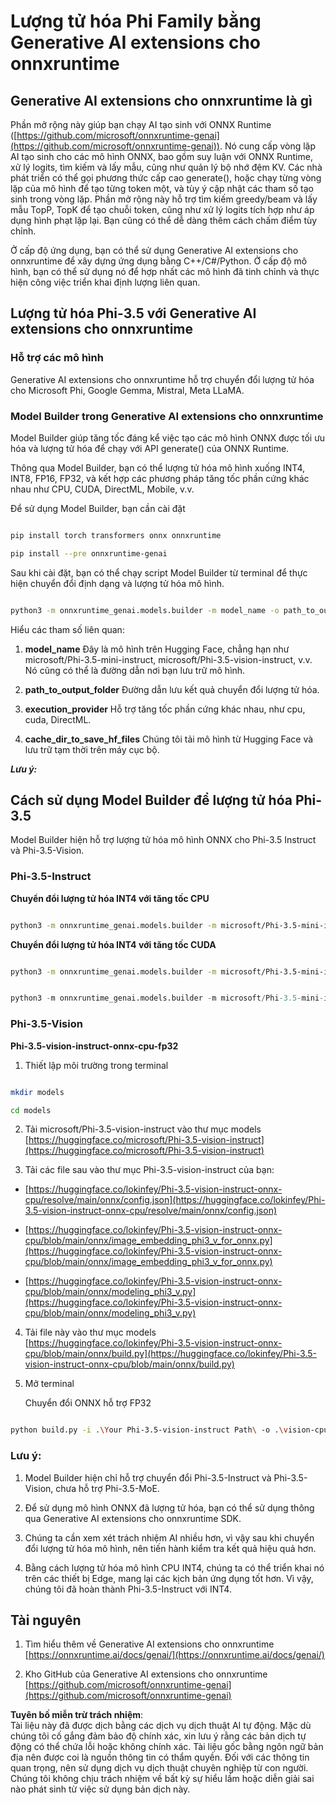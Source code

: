# **Lượng tử hóa Phi Family bằng Generative AI extensions cho onnxruntime**

## **Generative AI extensions cho onnxruntime là gì**

Phần mở rộng này giúp bạn chạy AI tạo sinh với ONNX Runtime ([https://github.com/microsoft/onnxruntime-genai](https://github.com/microsoft/onnxruntime-genai)). Nó cung cấp vòng lặp AI tạo sinh cho các mô hình ONNX, bao gồm suy luận với ONNX Runtime, xử lý logits, tìm kiếm và lấy mẫu, cũng như quản lý bộ nhớ đệm KV. Các nhà phát triển có thể gọi phương thức cấp cao generate(), hoặc chạy từng vòng lặp của mô hình để tạo từng token một, và tùy ý cập nhật các tham số tạo sinh trong vòng lặp. Phần mở rộng này hỗ trợ tìm kiếm greedy/beam và lấy mẫu TopP, TopK để tạo chuỗi token, cũng như xử lý logits tích hợp như áp dụng hình phạt lặp lại. Bạn cũng có thể dễ dàng thêm cách chấm điểm tùy chỉnh.

Ở cấp độ ứng dụng, bạn có thể sử dụng Generative AI extensions cho onnxruntime để xây dựng ứng dụng bằng C++/C#/Python. Ở cấp độ mô hình, bạn có thể sử dụng nó để hợp nhất các mô hình đã tinh chỉnh và thực hiện công việc triển khai định lượng liên quan.

## **Lượng tử hóa Phi-3.5 với Generative AI extensions cho onnxruntime**

### **Hỗ trợ các mô hình**

Generative AI extensions cho onnxruntime hỗ trợ chuyển đổi lượng tử hóa cho Microsoft Phi, Google Gemma, Mistral, Meta LLaMA.

### **Model Builder trong Generative AI extensions cho onnxruntime**

Model Builder giúp tăng tốc đáng kể việc tạo các mô hình ONNX được tối ưu hóa và lượng tử hóa để chạy với API generate() của ONNX Runtime.

Thông qua Model Builder, bạn có thể lượng tử hóa mô hình xuống INT4, INT8, FP16, FP32, và kết hợp các phương pháp tăng tốc phần cứng khác nhau như CPU, CUDA, DirectML, Mobile, v.v.

Để sử dụng Model Builder, bạn cần cài đặt

```bash

pip install torch transformers onnx onnxruntime

pip install --pre onnxruntime-genai

```

Sau khi cài đặt, bạn có thể chạy script Model Builder từ terminal để thực hiện chuyển đổi định dạng và lượng tử hóa mô hình.

```bash

python3 -m onnxruntime_genai.models.builder -m model_name -o path_to_output_folder -p precision -e execution_provider -c cache_dir_to_save_hf_files

```

Hiểu các tham số liên quan:

1. **model_name** Đây là mô hình trên Hugging Face, chẳng hạn như microsoft/Phi-3.5-mini-instruct, microsoft/Phi-3.5-vision-instruct, v.v. Nó cũng có thể là đường dẫn nơi bạn lưu trữ mô hình.

2. **path_to_output_folder** Đường dẫn lưu kết quả chuyển đổi lượng tử hóa.

3. **execution_provider** Hỗ trợ tăng tốc phần cứng khác nhau, như cpu, cuda, DirectML.

4. **cache_dir_to_save_hf_files** Chúng tôi tải mô hình từ Hugging Face và lưu trữ tạm thời trên máy cục bộ.

***Lưu ý:***

## **Cách sử dụng Model Builder để lượng tử hóa Phi-3.5**

Model Builder hiện hỗ trợ lượng tử hóa mô hình ONNX cho Phi-3.5 Instruct và Phi-3.5-Vision.

### **Phi-3.5-Instruct**

**Chuyển đổi lượng tử hóa INT4 với tăng tốc CPU**

```bash

python3 -m onnxruntime_genai.models.builder -m microsoft/Phi-3.5-mini-instruct  -o ./onnx-cpu -p int4 -e cpu -c ./Phi-3.5-mini-instruct

```

**Chuyển đổi lượng tử hóa INT4 với tăng tốc CUDA**

```bash

python3 -m onnxruntime_genai.models.builder -m microsoft/Phi-3.5-mini-instruct  -o ./onnx-cpu -p int4 -e cuda -c ./Phi-3.5-mini-instruct

```

```python

python3 -m onnxruntime_genai.models.builder -m microsoft/Phi-3.5-mini-instruct  -o ./onnx-cpu -p int4 -e cuda -c ./Phi-3.5-mini-instruct

```

### **Phi-3.5-Vision**

**Phi-3.5-vision-instruct-onnx-cpu-fp32**

1. Thiết lập môi trường trong terminal

```bash

mkdir models

cd models 

```

2. Tải microsoft/Phi-3.5-vision-instruct vào thư mục models  
[https://huggingface.co/microsoft/Phi-3.5-vision-instruct](https://huggingface.co/microsoft/Phi-3.5-vision-instruct)

3. Tải các file sau vào thư mục Phi-3.5-vision-instruct của bạn:

- [https://huggingface.co/lokinfey/Phi-3.5-vision-instruct-onnx-cpu/resolve/main/onnx/config.json](https://huggingface.co/lokinfey/Phi-3.5-vision-instruct-onnx-cpu/resolve/main/onnx/config.json)

- [https://huggingface.co/lokinfey/Phi-3.5-vision-instruct-onnx-cpu/blob/main/onnx/image_embedding_phi3_v_for_onnx.py](https://huggingface.co/lokinfey/Phi-3.5-vision-instruct-onnx-cpu/blob/main/onnx/image_embedding_phi3_v_for_onnx.py)

- [https://huggingface.co/lokinfey/Phi-3.5-vision-instruct-onnx-cpu/blob/main/onnx/modeling_phi3_v.py](https://huggingface.co/lokinfey/Phi-3.5-vision-instruct-onnx-cpu/blob/main/onnx/modeling_phi3_v.py)

4. Tải file này vào thư mục models  
[https://huggingface.co/lokinfey/Phi-3.5-vision-instruct-onnx-cpu/blob/main/onnx/build.py](https://huggingface.co/lokinfey/Phi-3.5-vision-instruct-onnx-cpu/blob/main/onnx/build.py)

5. Mở terminal

   Chuyển đổi ONNX hỗ trợ FP32

```bash

python build.py -i .\Your Phi-3.5-vision-instruct Path\ -o .\vision-cpu-fp32 -p f32 -e cpu

```

### **Lưu ý:**

1. Model Builder hiện chỉ hỗ trợ chuyển đổi Phi-3.5-Instruct và Phi-3.5-Vision, chưa hỗ trợ Phi-3.5-MoE.

2. Để sử dụng mô hình ONNX đã lượng tử hóa, bạn có thể sử dụng thông qua Generative AI extensions cho onnxruntime SDK.

3. Chúng ta cần xem xét trách nhiệm AI nhiều hơn, vì vậy sau khi chuyển đổi lượng tử hóa mô hình, nên tiến hành kiểm tra kết quả hiệu quả hơn.

4. Bằng cách lượng tử hóa mô hình CPU INT4, chúng ta có thể triển khai nó trên các thiết bị Edge, mang lại các kịch bản ứng dụng tốt hơn. Vì vậy, chúng tôi đã hoàn thành Phi-3.5-Instruct với INT4.

## **Tài nguyên**

1. Tìm hiểu thêm về Generative AI extensions cho onnxruntime [https://onnxruntime.ai/docs/genai/](https://onnxruntime.ai/docs/genai/)

2. Kho GitHub của Generative AI extensions cho onnxruntime [https://github.com/microsoft/onnxruntime-genai](https://github.com/microsoft/onnxruntime-genai)

**Tuyên bố miễn trừ trách nhiệm**:  
Tài liệu này đã được dịch bằng các dịch vụ dịch thuật AI tự động. Mặc dù chúng tôi cố gắng đảm bảo độ chính xác, xin lưu ý rằng các bản dịch tự động có thể chứa lỗi hoặc không chính xác. Tài liệu gốc bằng ngôn ngữ bản địa nên được coi là nguồn thông tin có thẩm quyền. Đối với các thông tin quan trọng, nên sử dụng dịch vụ dịch thuật chuyên nghiệp từ con người. Chúng tôi không chịu trách nhiệm về bất kỳ sự hiểu lầm hoặc diễn giải sai nào phát sinh từ việc sử dụng bản dịch này.
